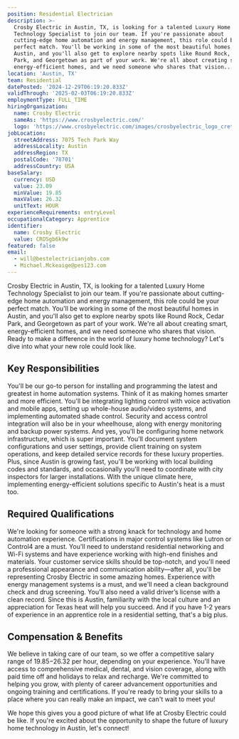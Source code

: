 ```yaml
---
position: Residential Electrician
description: >-
  Crosby Electric in Austin, TX, is looking for a talented Luxury Home
  Technology Specialist to join our team. If you're passionate about
  cutting-edge home automation and energy management, this role could be your
  perfect match. You'll be working in some of the most beautiful homes in
  Austin, and you'll also get to explore nearby spots like Round Rock, Cedar
  Park, and Georgetown as part of your work. We're all about creating smart,
  energy-efficient homes, and we need someone who shares that vision...
location: 'Austin, TX'
team: Residential
datePosted: '2024-12-29T06:19:20.833Z'
validThrough: '2025-02-03T06:19:20.833Z'
employmentType: FULL_TIME
hiringOrganization:
  name: Crosby Electric
  sameAs: 'https://www.crosbyelectric.com/'
  logo: 'https://www.crosbyelectric.com/images/crosbyelectric_logo_crete.png'
jobLocation:
  streetAddress: 7075 Tech Park Way
  addressLocality: Austin
  addressRegion: TX
  postalCode: '78701'
  addressCountry: USA
baseSalary:
  currency: USD
  value: 23.09
  minValue: 19.85
  maxValue: 26.32
  unitText: HOUR
experienceRequirements: entryLevel
occupationalCategory: Apprentice
identifier:
  name: Crosby Electric
  value: CROSgb6k9w
featured: false
email:
  - will@bestelectricianjobs.com
  - Michael.Mckeaige@pes123.com
---
```




Crosby Electric in Austin, TX, is looking for a talented Luxury Home Technology Specialist to join our team. If you're passionate about cutting-edge home automation and energy management, this role could be your perfect match. You'll be working in some of the most beautiful homes in Austin, and you'll also get to explore nearby spots like Round Rock, Cedar Park, and Georgetown as part of your work. We're all about creating smart, energy-efficient homes, and we need someone who shares that vision. Ready to make a difference in the world of luxury home technology? Let's dive into what your new role could look like.

## Key Responsibilities
You'll be our go-to person for installing and programming the latest and greatest in home automation systems. Think of it as making homes smarter and more efficient. You'll be integrating lighting control with voice activation and mobile apps, setting up whole-house audio/video systems, and implementing automated shade control. Security and access control integration will also be in your wheelhouse, along with energy monitoring and backup power systems. And yes, you'll be configuring home network infrastructure, which is super important. You'll document system configurations and user settings, provide client training on system operations, and keep detailed service records for these luxury properties. Plus, since Austin is growing fast, you'll be working with local building codes and standards, and occasionally you'll need to coordinate with city inspectors for larger installations. With the unique climate here, implementing energy-efficient solutions specific to Austin's heat is a must too.

## Required Qualifications
We're looking for someone with a strong knack for technology and home automation experience. Certifications in major control systems like Lutron or Control4 are a must. You'll need to understand residential networking and Wi-Fi systems and have experience working with high-end finishes and materials. Your customer service skills should be top-notch, and you'll need a professional appearance and communication ability—after all, you'll be representing Crosby Electric in some amazing homes. Experience with energy management systems is a must, and we'll need a clean background check and drug screening. You'll also need a valid driver’s license with a clean record. Since this is Austin, familiarity with the local culture and an appreciation for Texas heat will help you succeed. And if you have 1-2 years of experience in an apprentice role in a residential setting, that's a big plus.

## Compensation & Benefits
We believe in taking care of our team, so we offer a competitive salary range of $19.85-$26.32 per hour, depending on your experience. You'll have access to comprehensive medical, dental, and vision coverage, along with paid time off and holidays to relax and recharge. We're committed to helping you grow, with plenty of career advancement opportunities and ongoing training and certifications. If you're ready to bring your skills to a place where you can really make an impact, we can't wait to meet you!

We hope this gives you a good picture of what life at Crosby Electric could be like. If you're excited about the opportunity to shape the future of luxury home technology in Austin, let's connect!
